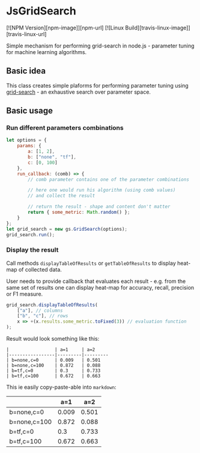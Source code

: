 # JsGridSearch

[![NPM Version][npm-image]][npm-url]
[![Linux Build][travis-linux-image]][travis-linux-url]

Simple mechanism for performing grid-search in node.js - parameter tuning for machine learning algorithms.

## Basic idea

This class creates simple plaforms for performing parameter tuning using [grid-search](https://en.wikipedia.org/wiki/Hyperparameter_optimization) - an exhaustive search over parameter space.

## Basic usage

### Run different parameters combinations

~~~~~~~~~~~~~~~javascript
let options = {
    params: {
        a: [1, 2],
        b: ["none", "tf"],
        c: [0, 100]
    },
    run_callback: (comb) => {
        // comb parameter contains one of the parameter combinations

        // here one would run his algorithm (using comb values)
        // and collect the result

        // return the result - shape and content don't matter
        return { some_metric: Math.random() };
    }
};
let grid_search = new gs.GridSearch(options);
grid_search.run();
~~~~~~~~~~~~~~~

### Display the result

Call methods `displayTableOfResults` or `getTableOfResults` to 
display heat-map of collected data.

User needs to provide callback that evaluates each result - e.g. from
the same set of results one can display heat-map for accuracy, recall, precision or F1 measure.

~~~~~~~~~~~~~~~~~~~javascript
grid_search.displayTableOfResults(
    ["a"], // columns
    ["b", "c"], // rows
    x => +(x.results.some_metric.toFixed(3)) // evaluation function
);
~~~~~~~~~~~~~~~~~~~

Result would look something like this:

~~~~~~~~~~~~~~~~~~~~
|                 | a=1     | a=2
|-----------------|---------|---------
| b=none,c=0      | 0.009   | 0.501
| b=none,c=100    | 0.872   | 0.088
| b=tf,c=0        | 0.3     | 0.733
| b=tf,c=100      | 0.672   | 0.663
~~~~~~~~~~~~~~~~~~~~

This ie easily copy-paste-able into `markdown`:

|                 | a=1     | a=2
|-----------------|---------|---------
| b=none,c=0      | 0.009   | 0.501
| b=none,c=100    | 0.872   | 0.088
| b=tf,c=0        | 0.3     | 0.733
| b=tf,c=100      | 0.672   | 0.663

